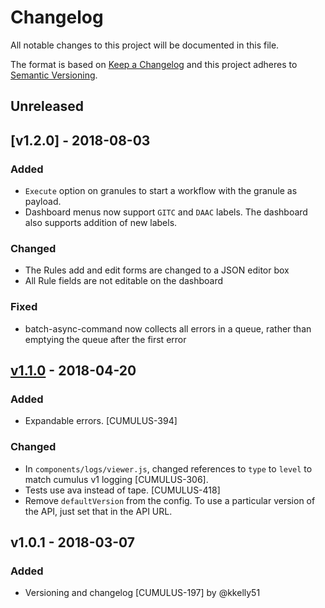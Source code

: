 # Changelog
All notable changes to this project will be documented in this file.

The format is based on [Keep a Changelog](http://keepachangelog.com/en/1.0.0/)
and this project adheres to [Semantic Versioning](http://semver.org/spec/v2.0.0.html).

## Unreleased

## [v1.2.0] - 2018-08-03

### Added
- `Execute` option on granules to start a workflow with the granule as payload.
- Dashboard menus now support `GITC` and `DAAC` labels. The dashboard also supports addition of new labels.

### Changed
- The Rules add and edit forms are changed to a JSON editor box
- All Rule fields are not editable on the dashboard

### Fixed
- batch-async-command now collects all errors in a queue, rather than emptying the queue after the first error

## [v1.1.0] - 2018-04-20
### Added
- Expandable errors. [CUMULUS-394]

### Changed
- In `components/logs/viewer.js`, changed references to `type` to `level` to match cumulus v1 logging [CUMULUS-306].
- Tests use ava instead of tape. [CUMULUS-418]
- Remove `defaultVersion` from the config. To use a particular version of the API, just set that in the API URL.

## v1.0.1 - 2018-03-07

### Added
- Versioning and changelog [CUMULUS-197] by @kkelly51

[Unreleased]: https://github.com/cumulus-nasa/cumulus/compare/v1.1.0...HEAD
[v1.1.0]: https://github.com/cumulus-nasa/cumulus/compare/v1.0.1...v1.1.0
